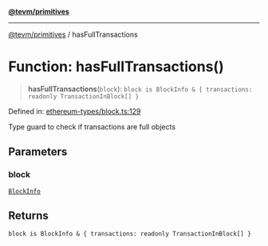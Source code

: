 [**@tevm/primitives**](../README.md)

***

[@tevm/primitives](../globals.md) / hasFullTransactions

# Function: hasFullTransactions()

> **hasFullTransactions**(`block`): `block is BlockInfo & { transactions: readonly TransactionInBlock[] }`

Defined in: [ethereum-types/block.ts:129](https://github.com/evmts/primitives/blob/main/src/ethereum-types/block.ts#L129)

Type guard to check if transactions are full objects

## Parameters

### block

[`BlockInfo`](../interfaces/BlockInfo.md)

## Returns

`block is BlockInfo & { transactions: readonly TransactionInBlock[] }`
